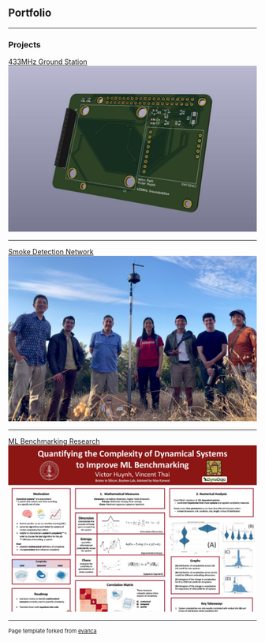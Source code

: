 ## Portfolio

---

### Projects

[433MHz Ground Station](/433MHz)
<img src="images\Sats\New Groundstation.jpg"/>

---
[Smoke Detection Network](/Smesh)
<img src="images\SMesh\IMG_5810.jpg"/>

---
[ML Benchmarking Research](/pdf/reu_presentation.pdf)
<img src="images\reupresim.jpg"/>

---

<p style="font-size:11px">Page template forked from <a href="https://github.com/evanca/quick-portfolio">evanca</a></p>
<!-- Remove above link if you don't want to attibute -->
